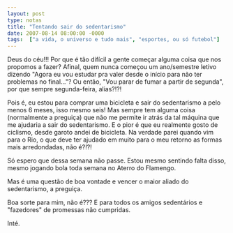 ```yaml
---
layout: post
type: notas
title: "Tentando sair do sedentarismo"
date: 2007-08-14 08:00:00 -0000
tags:  ["a vida, o universo e tudo mais", "esportes, ou só futebol"]
---
```

Deus do céu!!! Por que é tão difícil a gente começar alguma coisa que nos propomos a fazer? Afinal, quem nunca começou um ano/semestre letivo dizendo "Agora eu vou estudar pra valer desde o início para não ter problemas no final..."? Ou então, "Vou parar de fumar a partir de segunda", por que sempre segunda-feira, alias?!?!

Pois é, eu estou para comprar uma bicicleta e sair do sedentarismo a pelo menos 6 meses, isso mesmo seis! Mas sempre tem alguma coisa (normalmente a preguiça) que não me permite ir atrás da tal máquina que me ajudaria a sair do sedentarismo. E o pior é que eu realmente gosto de ciclismo, desde garoto andei de bicicleta. Na verdade parei quando vim para o Rio, o que deve ter ajudado em muito para o meu retorno as formas mais arredondadas, não é?!?!

Só espero que dessa semana não passe. Estou mesmo sentindo falta disso, mesmo jogando bola toda semana no Aterro do Flamengo.

Mas é uma questão de boa vontade e vencer o maior aliado do sedentarismo, a preguiça.

Boa sorte para mim, não é??? E para todos os amigos sedentários e "fazedores" de promessas não cumpridas.

Inté.